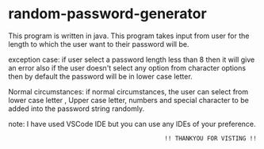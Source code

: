 # random-password-generator
This program is written in java.
This program takes input from user for the length to which the user want to their password will be.


exception case:
if user select a password length less than 8 then it will give an error also if the user doesn't select any option from character options then by default the password will be in lower case letter.

Normal circumstances:
if normal circumstances, the user can select from lower case letter , Upper case letter, numbers and special character to be added into the password string randomly.


note: I have used VSCode IDE but you can use any IDEs of your preference.

                                                !! THANKYOU FOR VISTING !!
